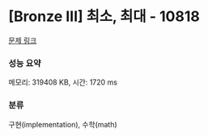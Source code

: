 # [Bronze III] 최소, 최대 - 10818 

[문제 링크](https://www.acmicpc.net/problem/10818) 

### 성능 요약

메모리: 319408 KB, 시간: 1720 ms

### 분류

구현(implementation), 수학(math)

